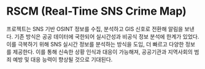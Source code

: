 # RSCM (Real-Time SNS Crime Map)

프로젝트는 SNS 기반 OSINT 정보를 수집, 분석하고 GIS 신호로 전환해 알림을 보낸다. 기존 방식은 공공 데이터에 국한되어 실시간성과 비공식 정보 분석에 한계가 있었다. 이를 극복하기 위해 SNS 실시간 정보를 분석하는 방식을 도입, 더 빠르고 다양한 정보를 제공한다. 이를 통해 신속한 상황 인식과 대응이 가능해져, 공공기관과 지역사회의 범죄 예방 및 대응 능력이 향상될 것으로 기대된다.
